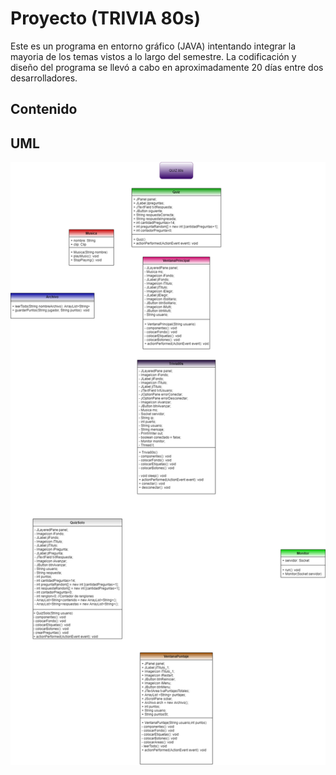 # Proyecto (TRIVIA 80s)
Este es un programa en entorno gráfico (JAVA) intentando integrar la mayoria de los temas vistos a lo largo del semestre. La codificación y diseño del programa se llevó a cabo en aproximadamente 20 días entre dos desarrolladores.
## Contenido
## UML
![](imagenes/UML.png)
